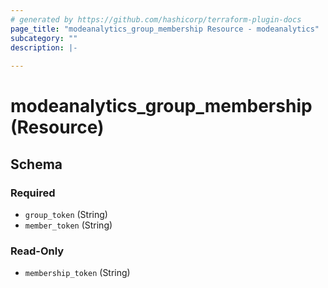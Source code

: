 ```yaml
---
# generated by https://github.com/hashicorp/terraform-plugin-docs
page_title: "modeanalytics_group_membership Resource - modeanalytics"
subcategory: ""
description: |-
  
---
```


# modeanalytics_group_membership (Resource)





<!-- schema generated by tfplugindocs -->
## Schema

### Required

- `group_token` (String)
- `member_token` (String)

### Read-Only

- `membership_token` (String)
